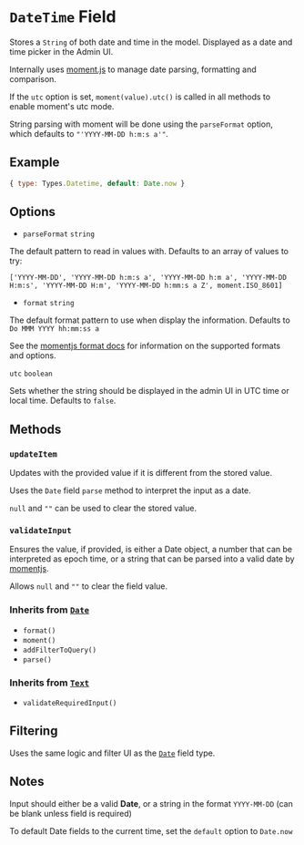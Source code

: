 # `DateTime` Field

Stores a `String` of both date and time in the model.
Displayed as a date and time picker in the Admin UI.

Internally uses [moment.js](http://momentjs.com/) to manage date parsing, formatting and comparison.

If the `utc` option is set, `moment(value).utc()` is called in all methods to enable moment's utc mode.

String parsing with moment will be done using the `parseFormat` option, which defaults to `"'YYYY-MM-DD h:m:s a'"`.

## Example

```js
{ type: Types.Datetime, default: Date.now }
```

## Options

* `parseFormat` `string`

The default pattern to read in values with. Defaults to an array of values to try:

`['YYYY-MM-DD', 'YYYY-MM-DD h:m:s a', 'YYYY-MM-DD h:m a', 'YYYY-MM-DD H:m:s', 'YYYY-MM-DD H:m', 'YYYY-MM-DD h:mm:s a Z', moment.ISO_8601]`


* `format` `string`

The default format pattern to use when display the information. Defaults to `Do MMM YYYY hh:mm:ss a`

See the [momentjs format docs](http://momentjs.com/docs/#/displaying/format/) for information on the supported formats and options.

`utc` `boolean`

Sets whether the string should be displayed in the admin UI in UTC time or local time. Defaults to `false`.

## Methods

### `updateItem`

Updates with the provided value if it is different from the stored value.

Uses the `Date` field `parse` method to interpret the input as a date.

`null` and `""` can be used to clear the stored value.

### `validateInput`

Ensures the value, if provided, is either a Date object, a number that can be interpreted as epoch time, or a string that can be parsed into a valid date by [momentjs](http://momentjs.com/).

Allows `null` and `""` to clear the field value.

### Inherits from [`Date`](../date)

- `format()`
- `moment()`
- `addFilterToQuery()`
- `parse()`

### Inherits from [`Text`](../text)

- `validateRequiredInput()`

## Filtering

Uses the same logic and filter UI as the [`Date`](../date) field type.

## Notes

Input should either be a valid **Date**, or a string in the format `YYYY-MM-DD` (can be blank unless field is required)

To default Date fields to the current time, set the `default` option to `Date.now`
